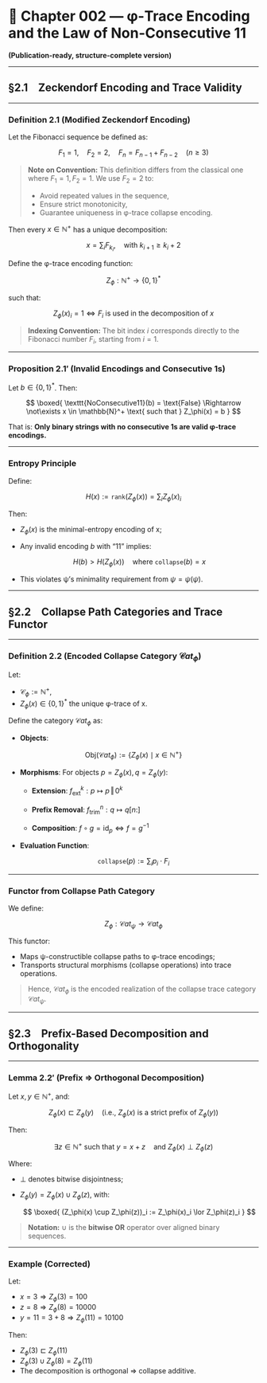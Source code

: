 # 📘 Chapter 002 — φ-Trace Encoding and the Law of Non-Consecutive 11

**(Publication-ready, structure-complete version)**

---

## §2.1 Zeckendorf Encoding and Trace Validity

---

### **Definition 2.1 (Modified Zeckendorf Encoding)**

Let the Fibonacci sequence be defined as:

$$
F_1 = 1,\quad F_2 = 2,\quad F_n = F_{n-1} + F_{n-2} \quad (n \geq 3)
$$

> **Note on Convention:**
> This definition differs from the classical one where $F_1 = 1, F_2 = 1$.
> We use $F_2 = 2$ to:
>
> * Avoid repeated values in the sequence,
> * Ensure strict monotonicity,
> * Guarantee uniqueness in φ-trace collapse encoding.

Then every $x \in \mathbb{N}^+$ has a unique decomposition:

$$
x = \sum_i F_{k_i}, \quad \text{with } k_{i+1} \geq k_i + 2
$$

Define the φ-trace encoding function:

$$
Z_\phi : \mathbb{N}^+ \rightarrow \{0,1\}^*
$$

such that:

$$
Z_\phi(x)_i = 1 \iff F_i \text{ is used in the decomposition of } x
$$

> **Indexing Convention:**
> The bit index $i$ corresponds directly to the Fibonacci number $F_i$, starting from $i = 1$.

---

### **Proposition 2.1′ (Invalid Encodings and Consecutive 1s)**

Let $b \in \{0,1\}^*$. Then:

$$
\boxed{
\texttt{NoConsecutive11}(b) = \text{False}
\Rightarrow
\not\exists x \in \mathbb{N}^+ \text{ such that } Z_\phi(x) = b
}
$$

That is:
**Only binary strings with no consecutive 1s are valid φ-trace encodings.**

---

### **Entropy Principle**

Define:

$$
H(x) := \texttt{rank}(Z_\phi(x)) = \sum_i Z_\phi(x)_i
$$

Then:

* $Z_\phi(x)$ is the minimal-entropy encoding of x;
* Any invalid encoding $b$ with “11” implies:

  $$
  H(b) > H(Z_\phi(x)) \quad \text{where } \texttt{collapse}(b) = x
  $$
* This violates ψ’s minimality requirement from $\psi = \psi(\psi)$.

---

## §2.2 Collapse Path Categories and Trace Functor

---

### **Definition 2.2 (Encoded Collapse Category $\mathcal{C}at_\phi$)**

Let:

* $\mathcal{C}_\phi := \mathbb{N}^+$,
* $Z_\phi(x) \in \{0,1\}^*$ the unique φ-trace of x.

Define the category $\mathcal{C}at_\phi$ as:

* **Objects**:

$$
\text{Obj}(\mathcal{C}at_\phi) := \{ Z_\phi(x) \mid x \in \mathbb{N}^+ \}
$$

* **Morphisms**:
  For objects $p = Z_\phi(x), q = Z_\phi(y)$:

  * **Extension**:
    $f_{\text{ext}}^k : p \mapsto p \,\Vert\, 0^k$

  * **Prefix Removal**:
    $f_{\text{trim}}^n : q \mapsto q[n:]$

  * **Composition**:
    $f \circ g = \text{id}_p \iff f = g^{-1}$

* **Evaluation Function**:

$$
\texttt{collapse}(p) := \sum_{i} p_i \cdot F_i
$$

---

### **Functor from Collapse Path Category**

We define:

$$
Z_\phi : \mathcal{C}at_\psi \to \mathcal{C}at_\phi
$$

This functor:

* Maps ψ-constructible collapse paths to φ-trace encodings;
* Transports structural morphisms (collapse operations) into trace operations.

> Hence, $\mathcal{C}at_\phi$ is the encoded realization of the collapse trace category $\mathcal{C}at_\psi$.

---

## §2.3 Prefix-Based Decomposition and Orthogonality

---

### **Lemma 2.2′ (Prefix ⇒ Orthogonal Decomposition)**

Let $x, y \in \mathbb{N}^+$, and:

$$
Z_\phi(x) \sqsubset Z_\phi(y)
\quad \text{(i.e., } Z_\phi(x) \text{ is a strict prefix of } Z_\phi(y) \text{)}
$$

Then:

$$
\exists z \in \mathbb{N}^+ \text{ such that } y = x + z
\quad \text{and } Z_\phi(x) \perp Z_\phi(z)
$$

Where:

* $\perp$ denotes bitwise disjointness;
* $Z_\phi(y) = Z_\phi(x) \cup Z_\phi(z)$, with:

  $$
  \boxed{
  (Z_\phi(x) \cup Z_\phi(z))_i := Z_\phi(x)_i \lor Z_\phi(z)_i
  }
  $$

> **Notation:**
> $\cup$ is the **bitwise OR** operator over aligned binary sequences.

---

### **Example (Corrected)**

Let:

* $x = 3 \Rightarrow Z_\phi(3) = 100$
* $z = 8 \Rightarrow Z_\phi(8) = 10000$
* $y = 11 = 3 + 8 \Rightarrow Z_\phi(11) = 10100$

Then:

* $Z_\phi(3) \sqsubset Z_\phi(11)$
* $Z_\phi(3) \cup Z_\phi(8) = Z_\phi(11)$
* The decomposition is orthogonal ⇒ collapse additive.
